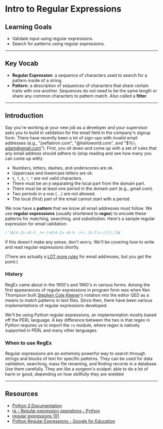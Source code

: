# Intro to Regular Expressions

## Learning Goals

- Validate input using regular expressions.
- Search for patterns using regular expressions.

***

## Key Vocab

- **Regular Expression**: a sequence of characters used to search for a pattern
inside of a string.
- **Pattern**: a description of sequences of characters that share certain
traits with one another. Sequences do not need to be the same length or share
any common characters to pattern match. Also called a **filter**.

***

## Introduction

Say you're working at your new job as a developer and your supervisor asks you
to build in validation for the email field in the company's signup form. There
have recently been a lot of sign-ups with invalid email addresses (e.g.,
"joeflatiron.com", "@helloworld.com", and "$%!-adam@gmail.com"). First, you sit
down and come up with a set of rules that any email address should adhere to
(stop reading and see how many you can come up with):

- Numbers, letters, dashes, and underscores are ok.
- Uppercase and lowercase letters are ok.
- `%`, `?`, `$`, `!`, `*` are not valid characters.
- There must be an `@` separating the local part from the domain part.
- There must be at least one period in the domain part (e.g., gmail.com).
- Two periods in a row (`..`) are not allowed.
- The local (first) part of the email cannot start with a period.

We now have a **pattern** that we know all email addresses must follow. We use
**regular expressions** (usually shortened to **regex**) to encode these
patterns for matching, searching, and substitution. Here's a sample regular
expression for email validation:

```py
r'\b[A-Za-z0-9._%+-]+@[A-Za-z0-9.-]+\.[A-Z|a-z]{2,}\b'
```

If this doesn't make any sense, don't worry. We'll be covering how to write and
read regular expressions shortly.

(There are actually a
[LOT more rules](https://en.wikipedia.org/wiki/Email_address#Domain_part) for
email addresses, but you get the point.)

### History

RegEx came about in the 1950's and 1960's in various forms. Among the first
appearances of regular expressions in program form was when Ken Thompson built
[Stephen Cole Kleene](https://en.wikipedia.org/wiki/Stephen_Cole_Kleene)'s
notation into the editor QED as a means to match patterns in text files.
Since then, there have been various implementations of regular expressions
developed.

We'll be using Python regular expressions, an implementation mostly based off
the PERL language. A key difference between the two is that regex in Python
requires us to import the `re` module, where regex is natively supported in
PERL and many other languages.

### When to use RegEx

Regular expressions are an extremely powerful way to search through strings and
blocks of text for specific patterns. They can be used for data validation,
searching, mass file renaming, and finding records in a database. Use them
carefully. They are like a surgeon's scalpel: able to do a lot of harm or good,
depending on how skillfully they are wielded

***

## Resources

- [Python 3 Documentation](https://docs.python.org/3/)
- [re - Regular expression operations - Python](https://docs.python.org/3/library/re.html)
- [regular expressions 101](https://regex101.com/)
- [Python Regular Expressions - Google for Education](https://developers.google.com/edu/python/regular-expressions)

